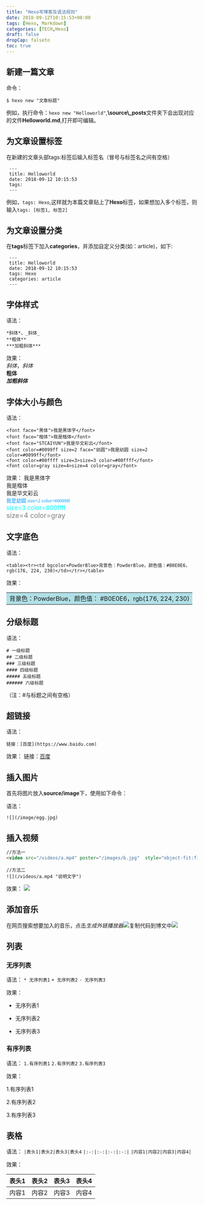 ```yaml
---
title: "Hexo写博客及语法规则"
date: 2018-09-12T10:15:53+08:00
tags: [Hexo, Markdown] 
categories: [TECH,Hexo]
draft: false
dropCap: falseto
toc: true
---
```


## 新建一篇文章
命令：

```
$ hexo new "文章标题"
```

例如，执行命令：`hexo new "Helloworld"`,**\source\\_posts**文件夹下会出现对应的文件**Helloworld.md**,打开即可编辑。

## 为文章设置标签
在新建的文章头部tags:标签后输入标签名（冒号与标签名之间有空格）

```
 ---
 title: Helloworld
 date: 2018-09-12 10:15:53
 tags:
 ---
```

例如，`tags: Hexo`,这样就为本篇文章贴上了**Hexo**标签，如果想加入多个标签，则输入`tags: [标签1, 标签2]`

## 为文章设置分类
在**tags**标签下加入**categories**，并添加自定义分类(如：article)，如下:

```
 ---
 title: Helloworld
 date: 2018-09-12 10:15:53
 tags: Hexo
 categories: article
 ---
```

## 字体样式
语法：
```
*斜体*，_斜体_
**粗体**
***加粗斜体***
```

效果：<br/>
*斜体*，_斜体_<br/>
**粗体**<br/>
***加粗斜体***<br/>

## 字体大小与颜色
语法：
```
<font face="黑体">我是黑体字</font>
<font face="楷体">我是楷体</font>
<font face="STCAIYUN">我是华文彩云</font>
<font color=#0099ff size=2 face="幼圆">我是幼圆 size=2 color=#0099ff</font>
<font color=#00ffff size=3>size=3 color=#00ffff</font>
<font color=gray size=4>size=4 color=gray</font>
```
效果：
<font face="黑体">我是黑体字</font><br/>
<font face="楷体">我是楷体</font><br/>
<font face="STCAIYUN">我是华文彩云</font><br/>
<font color=#0099ff size=2 face="幼圆">我是幼圆 size=2 color=#0099ff</font><br/>
<font color=#00ffff size=3>size=3 color=#00ffff</font><br/>
<font color=gray size=4>size=4 color=gray</font>


## 文字底色
语法：
```
<table><tr><td bgcolor=PowderBlue>背景色：PowderBlue，颜色值：#B0E0E6，rgb(176, 224, 230)</td></tr></table>
```

效果：
<table><tr><td bgcolor=PowderBlue>背景色：PowderBlue，颜色值： #B0E0E6，rgb(176, 224, 230)</td></tr></table>

## 分级标题
语法：
```
# 一级标题
## 二级标题
### 三级标题
#### 四级标题
##### 五级标题
###### 六级标题
```
（注：#与标题之间有空格）

## 超链接
语法：
```
链接：[百度](https://www.baidu.com)
```

效果：
链接：[百度](https://www.baidu.com)

## 插入图片
首先将图片放入**source/image**下，使用如下命令：

语法：
```
![](/image/egg.jpg)
```

## 插入视频
```html
//方法一
<video src="/videos/a.mp4" poster="/images/b.jpg"  style="object-fit:fill" controls></video>
```
```
//方法二
![](/videos/a.mp4 "说明文字")

```

效果：
![](/images/tech/2018/09/12/egg.jpg)

## 添加音乐
在网页搜索想要加入的音乐，点击*生成外链播放器*![](/images/tech/2018/09/12/送别.png)复制代码到博文中![](/images/tech/2018/09/12/送别2.png)

## 列表
### 无序列表
语法：
`* 无序列表1`
`+ 无序列表2`
`- 无序列表3`

效果：

* 无序列表1

+ 无序列表2

- 无序列表3


### 有序列表
语法：
`1.有序列表1`
`2.有序列表2`
`3.有序列表3`

效果：

1.有序列表1

2.有序列表2

3.有序列表3

## 表格

语法：
`|表头1|表头2|表头3|表头4`
`|:-:|:-:|:-:|:-:|`
`|内容1|内容2|内容3|内容4|`

效果：

|表头1|表头2|表头3|表头4|
|:-:|:-:|:-:|:-:|
|内容1|内容2|内容3|内容4|